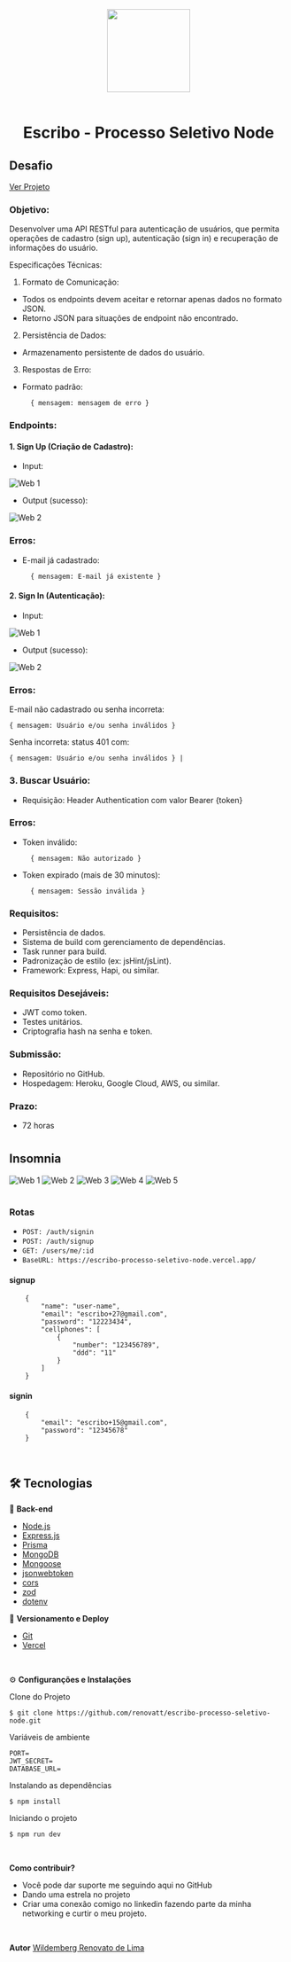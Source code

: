 <div align='center'>
<img src="./public/escribo.png" width="150px"></h1>
<br/> <br/>
<h1>Escribo - Processo Seletivo Node</h1> 
</div>

## Desafio

[Ver Projeto](https://escribo-processo-seletivo-node.vercel.app/)

### Objetivo:
Desenvolver uma API RESTful para autenticação de usuários, que permita operações de cadastro (sign up),
autenticação (sign in) e recuperação de informações do usuário.

Especificações Técnicas:

1. Formato de Comunicação:

- Todos os endpoints devem aceitar e retornar apenas dados no formato JSON.
- Retorno JSON para situações de endpoint não encontrado.

2. Persistência de Dados:

- Armazenamento persistente de dados do usuário.

3. Respostas de Erro:
- Formato padrão:

        { mensagem: mensagem de erro } 

### Endpoints:
#### 1. Sign Up (Criação de Cadastro):
- Input:

![Web 1](./public/input.png) 

- Output (sucesso):

![Web 2](./public/output.png)

### Erros:
- E-mail já cadastrado: 
 
        { mensagem: E-mail já existente }

#### 2. Sign In (Autenticação):
- Input:

![Web 1](./public/sigin.png) 

- Output (sucesso):

![Web 2](./public/output.png)

### Erros:
E-mail não cadastrado ou senha incorreta:

    { mensagem: Usuário e/ou senha inválidos }

Senha incorreta: status 401 com:

    { mensagem: Usuário e/ou senha inválidos } |

### 3. Buscar Usuário:
- Requisição: Header Authentication com valor Bearer {token}
 
### Erros:
- Token inválido: 
    
        { mensagem: Não autorizado }    

- Token expirado (mais de 30 minutos): 
  
        { mensagem: Sessão inválida }

### Requisitos:
- Persistência de dados.
- Sistema de build com gerenciamento de dependências.
- Task runner para build.
- Padronização de estilo (ex: jsHint/jsLint).
- Framework: Express, Hapi, ou similar.

### Requisitos Desejáveis:
- JWT como token.
- Testes unitários.
- Criptografia hash na senha e token.

### Submissão:
- Repositório no GitHub.
- Hospedagem: Heroku, Google Cloud, AWS, ou similar.

### Prazo:
- 72 horas
#

## Insomnia
![Web 1](./public/web-1.png) 
![Web 2](./public/web-2.png)
![Web 3](./public/web-3.png)
![Web 4](./public/web-4.png)
![Web 5](./public/web-5.png)

#

### Rotas
- `POST: /auth/signin`
- `POST: /auth/signup`
- `GET: /users/me/:id`
- `BaseURL: https://escribo-processo-seletivo-node.vercel.app/`

#### signup
        {
            "name": "user-name",
            "email": "escribo+27@gmail.com",
            "password": "12223434",
            "cellphones": [
                {
                    "number": "123456789",
                    "ddd": "11"
                }
            ]
        }

#### signin

        {
            "email": "escribo+15@gmail.com",
            "password": "12345678"
        }

<br>

## 🛠️ Tecnologias

📁 **Back-end**
- [Node.js](https://nodejs.org)
- [Express.js](https://expressjs.com/pt-br/)
- [Prisma](https://www.prisma.io)
- [MongoDB](https://www.mongodb.com)
- [Mongoose](https://mongoosejs.com/docs/guide.html)
- [jsonwebtoken](https://jwt.io/)
- [cors](https://www.npmjs.com/package/cors)
- [zod](https://zod.dev/)
- [dotenv](https://www.npmjs.com/package/dotenv)

🔋 **Versionamento e Deploy**
- [Git](https://git-scm.com)
- [Vercel](https://vercel.com/)

<br>

⚙️ **Configuranções e Instalações**

Clone do Projeto

    $ git clone https://github.com/renovatt/escribo-processo-seletivo-node.git


Variáveis de ambiente

    PORT=
    JWT_SECRET=
    DATABASE_URL=

Instalando as dependências

    $ npm install

Iniciando o projeto

    $ npm run dev

<br>

**Como contribuir?**

- Você pode dar suporte me seguindo aqui no GitHub
- Dando uma estrela no projeto
- Criar uma conexão comigo no linkedin fazendo parte da minha networking e curtir o meu projeto.

<br>

**Autor**
[Wildemberg Renovato de Lima](https://www.linkedin.com/in/renovatt/)